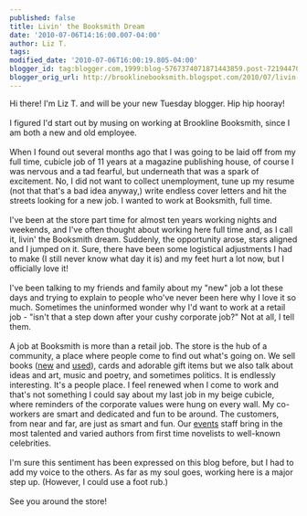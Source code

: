 ```yaml
---
published: false
title: Livin' the Booksmith Dream
date: '2010-07-06T14:16:00.007-04:00'
author: Liz T.
tags: 
modified_date: '2010-07-06T16:00:19.805-04:00'
blogger_id: tag:blogger.com,1999:blog-5767374071871443859.post-7219447032475811525
blogger_orig_url: http://brooklinebooksmith.blogspot.com/2010/07/livin-booksmith-dream.html
---
```


Hi there! I'm Liz T. and will be your new Tuesday blogger. Hip hip hooray!<br /><br />I figured I'd start out by musing on working at Brookline Booksmith, since I am both a new and old employee.<br /><br />When I found out several months ago that I was going to be laid off from my full time, cubicle job of 11 years at a magazine publishing house, of course I was nervous and a tad fearful, but underneath that was a spark of excitement. No, I did not want to collect unemployment, tune up my resume (not that that's a bad idea anyway,) write endless cover letters and hit the streets looking for a new job. I wanted to work at Booksmith, full time.<br /><br />I've been at the store part time for almost ten years working nights and weekends, and I've often thought about working here full time and, as I call it, livin' the Booksmith dream. Suddenly, the opportunity arose, stars aligned and I jumped on it.  Sure, there have been some logistical adjustments I had to make (I still never know what day it is) and my feet hurt a lot now, but I officially love it!<br /><br />I've been talking to my friends and family about my "new" job a lot these days and trying to explain to people who've never been here why I love it so much. Sometimes the uninformed wonder why I'd want to work at a retail job - "isn't that a step down after your cushy corporate job?" Not at all, I tell them.<br /><br />A job at Booksmith is more than a retail job. The store is the hub of a community, a place where people come to find out what's going on. We sell books (<a href="http://brooklinebooksmith-shop.com/">new</a> and <a href="http://brooklinebooksmith-shop.com/ubc">used</a>), cards and adorable gift items but we also talk about ideas and art, music and poetry, and sometimes politics. It is endlessly interesting.  It's a people place.  I feel renewed when I come to work and that's not something I could say about my last job in my beige cubicle, where reminders of the corporate values were hung on every wall.  My co-workers are smart and dedicated and fun to be around.  The customers, from near and far, are just as smart and fun.  Our <a href="http://www.brooklinebooksmith.com/events/mainevent.html">events</a> staff bring in the most talented and varied authors from first time novelists to well-known celebrities.<br /><br />I'm sure this sentiment has been expressed on this blog before, but I had to add my voice to the others.  As far as my soul goes, working here is a major step up.  (However, I could use a foot rub.)<br /><br />See you around the store!